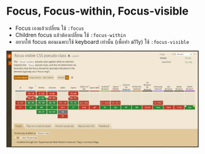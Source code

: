 # Focus, Focus-within, Focus-visible

* Focus เองแล้วเปลี่ยน ใช้ `:focus`
* Children focus แล้วต้องเปลี่ยน ใช้ `:focus-within`
* อยากให้ focus ตอนเฉพาะใช้ keyboard เท่านั้น \(เพื่อทำ a11y\) ใช้ `:focus-visible`

![focus-visible coverage \(2021/07/03, https://caniuse.com/css-focus-visible\)](../../.gitbook/assets/image.png)

